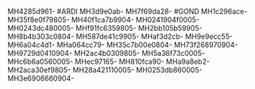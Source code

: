 MH4285d961-
#ARDI
MH3d9e0ab-
MH7f69da28-
#GOND
MH1c296ace-
MH35f8e0f79805-
MH40f1ca7b9904-
MH0241904f0005-
MH0243dc480005-
MHf91fc6359805-
MH2bb105b59905-
MH8b4b303c0804-
MH587de41c9905-
MHaf3d2cb-
MH9e9ecc55-
MH6a04c4d1-
MHa064cc79-
MH35c7b00e0804-
MH73f268970904-
MH9729d0410904-
MH2ac4b0309805-
MH5a36f73c0005-
MHc6b6a0560005-
MHec97165-
MH810fca90-
MHa9a8eb2-
MH2aca30ef9805-
MH28a421110005-
MH0253db860005-
MH3e6906660904-